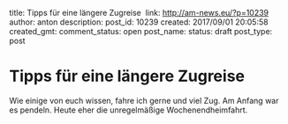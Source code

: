 title: Tipps für eine längere Zugreise 
link: http://am-news.eu/?p=10239
author: anton
description: 
post_id: 10239
created: 2017/09/01 20:05:58
created_gmt: 
comment_status: open
post_name: 
status: draft
post_type: post

# Tipps für eine längere Zugreise 

Wie einige von euch wissen, fahre ich gerne und viel Zug. Am Anfang war es pendeln. Heute eher die unregelmäßige Wochenendheimfahrt.
